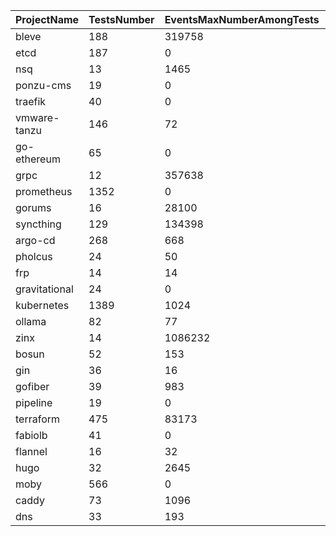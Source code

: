 | ProjectName | TestsNumber | EventsMaxNumberAmongTests | EventsAverageNumberAmongTestsGoCRBlockingBugNumberChannelSelect | GoCRBlockingBugNumberChannelSelectContext | GoCRBlockingBugNumberMutex | GoCRBlockingBugNumberWaitgroup | GoCRBlockingBugNumberConditional | GoCRLingeringBugNumber |  |GoCRTotalBugNumber | GoLeakBlockingBugNumberChannelSelect | GoLeakBlockingBugNumberChannelSelectContext | GoLeakBlockingBugNumberMutex | GoLeakBlockingBugNumberWaitgroup | GoLeakBlockingBugNumberConditional | GoLeakLingeringBugNumber | GoLeakTotalBugNumber
| --- | --- | --- | --- | --- | --- | --- | --- | --- | --- | --- | --- | --- | --- | --- | --- | --- | --- |
| bleve | 188 | 319758 | 3070.916986 | 4 | 1 | 6 | 1 | 0 | 37 | 49 | 1 | 1 | 0 | 0 | 0 | 6 | 8 |
| etcd | 187 | 0 | 0.000000 | 0 | 0 | 0 | 0 | 0 | 0 | 0 | 0 | 0 | 0 | 0 | 0 | 0 | 0 |
| nsq | 13 | 1465 | 96.762162 | 6 | 0 | 0 | 3 | 0 | 15 | 24 | 0 | 0 | 0 | 0 | 0 | 1 | 1 |
| ponzu-cms | 19 | 0 | 0.000000 | 0 | 0 | 0 | 0 | 0 | 0 | 0 | 0 | 0 | 0 | 0 | 0 | 0 | 0 |
| traefik | 40 | 0 | 0.000000 | 0 | 0 | 0 | 0 | 0 | 0 | 0 | 0 | 0 | 0 | 0 | 0 | 0 | 0 |
| vmware-tanzu | 146 | 72 | 11.950000 | 0 | 0 | 0 | 0 | 0 | 0 | 0 | 0 | 0 | 0 | 0 | 0 | 0 | 0 |
| go-ethereum | 65 | 0 | 0.000000 | 2 | 0 | 0 | 0 | 0 | 9 | 11 | 1 | 0 | 0 | 0 | 0 | 1 | 2 |
| grpc | 12 | 357638 | 26181.052632 | 1 | 1 | 0 | 0 | 0 | 7 | 9 | 0 | 1 | 0 | 0 | 0 | 0 | 1 |
| prometheus | 1352 | 0 | 0.000000 | 0 | 0 | 0 | 0 | 0 | 0 | 0 | 0 | 0 | 0 | 0 | 0 | 0 | 0 |
| gorums | 16 | 28100 | 1261.437500 | 0 | 3 | 0 | 0 | 0 | 6 | 9 | 0 | 1 | 0 | 0 | 0 | 2 | 3 |
| syncthing | 129 | 134398 | 834.238164 | 16 | 0 | 1 | 0 | 0 | 19 | 36 | 6 | 0 | 0 | 0 | 0 | 6 | 12 |
| argo-cd | 268 | 668 | 30.382554 | 3 | 1 | 4 | 2 | 0 | 40 | 50 | 0 | 0 | 0 | 0 | 0 | 7 | 7 |
| pholcus | 24 | 50 | 9.571429 | 0 | 0 | 0 | 0 | 0 | 0 | 0 | 0 | 0 | 0 | 0 | 0 | 0 | 0 |
| frp | 14 | 14 | 2.096774 | 0 | 0 | 0 | 0 | 0 | 0 | 0 | 0 | 0 | 0 | 0 | 0 | 0 | 0 |
| gravitational | 24 | 0 | 0.000000 | 0 | 0 | 0 | 0 | 0 | 0 | 0 | 0 | 0 | 0 | 0 | 0 | 0 | 0 |
| kubernetes | 1389 | 1024 | 39.584112 | 4 | 2 | 0 | 0 | 2 | 6 | 14 | 4 | 2 | 0 | 0 | 2 | 2 | 10 |
| ollama | 82 | 77 | 5.425134 | 0 | 2 | 0 | 0 | 0 | 2 | 4 | 0 | 2 | 0 | 0 | 0 | 0 | 2 |
| zinx | 14 | 1086232 | 21452.777778 | 0 | 0 | 2 | 0 | 0 | 18 | 20 | 0 | 0 | 0 | 0 | 0 | 14 | 14 |
| bosun | 52 | 153 | 15.271111 | 0 | 0 | 0 | 1 | 0 | 2 | 3 | 0 | 0 | 0 | 0 | 0 | 0 | 0 |
| gin | 36 | 16 | 4.815081 | 0 | 0 | 0 | 0 | 0 | 2 | 2 | 0 | 0 | 0 | 0 | 0 | 0 | 0 |
| gofiber | 39 | 983 | 97.431373 | 1 | 0 | 0 | 0 | 0 | 10 | 11 | 0 | 0 | 0 | 0 | 0 | 5 | 5 |
| pipeline | 19 | 0 | 0.000000 | 0 | 0 | 0 | 0 | 0 | 0 | 0 | 0 | 0 | 0 | 0 | 0 | 0 | 0 |
| terraform | 475 | 83173 | 115.309423 | 12 | 1 | 1 | 1 | 0 | 26 | 41 | 1 | 0 | 0 | 0 | 0 | 1 | 2 |
| fabiolb | 41 | 0 | 0.000000 | 0 | 0 | 0 | 0 | 0 | 0 | 0 | 0 | 0 | 0 | 0 | 0 | 0 | 0 |
| flannel | 16 | 32 | 5.968750 | 0 | 0 | 0 | 0 | 0 | 0 | 0 | 0 | 0 | 0 | 0 | 0 | 0 | 0 |
| hugo | 32 | 2645 | 514.454545 | 0 | 0 | 0 | 0 | 0 | 1 | 1 | 0 | 0 | 0 | 0 | 0 | 1 | 1 |
| moby | 566 | 0 | 0.000000 | 0 | 0 | 0 | 0 | 0 | 0 | 0 | 0 | 0 | 0 | 0 | 0 | 0 | 0 |
| caddy | 73 | 1096 | 60.457038 | 0 | 0 | 4 | 0 | 0 | 30 | 34 | 0 | 0 | 0 | 0 | 0 | 11 | 11 |
| dns | 33 | 193 | 29.250441 | 0 | 1 | 5 | 2 | 0 | 18 | 26 | 0 | 0 | 0 | 0 | 0 | 0 | 0 |